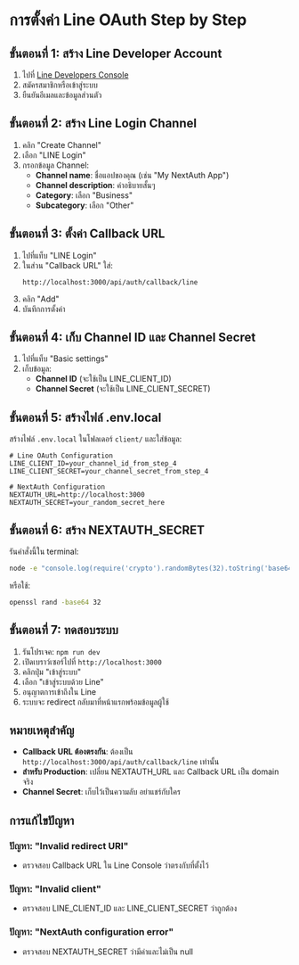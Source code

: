 # การตั้งค่า Line OAuth Step by Step

## ขั้นตอนที่ 1: สร้าง Line Developer Account

1. ไปที่ [Line Developers Console](https://developers.line.biz/)
2. สมัครสมาชิกหรือเข้าสู่ระบบ
3. ยืนยันอีเมลและข้อมูลส่วนตัว

## ขั้นตอนที่ 2: สร้าง Line Login Channel

1. คลิก "Create Channel"
2. เลือก "LINE Login"
3. กรอกข้อมูล Channel:
   - **Channel name**: ชื่อแอปของคุณ (เช่น "My NextAuth App")
   - **Channel description**: คำอธิบายสั้นๆ
   - **Category**: เลือก "Business"
   - **Subcategory**: เลือก "Other"

## ขั้นตอนที่ 3: ตั้งค่า Callback URL

1. ไปที่แท็บ "LINE Login"
2. ในส่วน "Callback URL" ใส่:
   ```
   http://localhost:3000/api/auth/callback/line
   ```
3. คลิก "Add"
4. บันทึกการตั้งค่า

## ขั้นตอนที่ 4: เก็บ Channel ID และ Channel Secret

1. ไปที่แท็บ "Basic settings"
2. เก็บข้อมูล:
   - **Channel ID** (จะใช้เป็น LINE_CLIENT_ID)
   - **Channel Secret** (จะใช้เป็น LINE_CLIENT_SECRET)

## ขั้นตอนที่ 5: สร้างไฟล์ .env.local

สร้างไฟล์ `.env.local` ในโฟลเดอร์ `client/` และใส่ข้อมูล:

```env
# Line OAuth Configuration
LINE_CLIENT_ID=your_channel_id_from_step_4
LINE_CLIENT_SECRET=your_channel_secret_from_step_4

# NextAuth Configuration
NEXTAUTH_URL=http://localhost:3000
NEXTAUTH_SECRET=your_random_secret_here
```

## ขั้นตอนที่ 6: สร้าง NEXTAUTH_SECRET

รันคำสั่งนี้ใน terminal:

```bash
node -e "console.log(require('crypto').randomBytes(32).toString('base64'))"
```

หรือใช้:

```bash
openssl rand -base64 32
```

## ขั้นตอนที่ 7: ทดสอบระบบ

1. รันโปรเจค: `npm run dev`
2. เปิดเบราว์เซอร์ไปที่ `http://localhost:3000`
3. คลิกปุ่ม "เข้าสู่ระบบ"
4. เลือก "เข้าสู่ระบบด้วย Line"
5. อนุญาตการเข้าถึงใน Line
6. ระบบจะ redirect กลับมาที่หน้าแรกพร้อมข้อมูลผู้ใช้

## หมายเหตุสำคัญ

- **Callback URL ต้องตรงกัน**: ต้องเป็น `http://localhost:3000/api/auth/callback/line` เท่านั้น
- **สำหรับ Production**: เปลี่ยน NEXTAUTH_URL และ Callback URL เป็น domain จริง
- **Channel Secret**: เก็บไว้เป็นความลับ อย่าแชร์กับใคร

## การแก้ไขปัญหา

### ปัญหา: "Invalid redirect URI"
- ตรวจสอบ Callback URL ใน Line Console ว่าตรงกับที่ตั้งไว้

### ปัญหา: "Invalid client"
- ตรวจสอบ LINE_CLIENT_ID และ LINE_CLIENT_SECRET ว่าถูกต้อง

### ปัญหา: "NextAuth configuration error"
- ตรวจสอบ NEXTAUTH_SECRET ว่ามีค่าและไม่เป็น null 